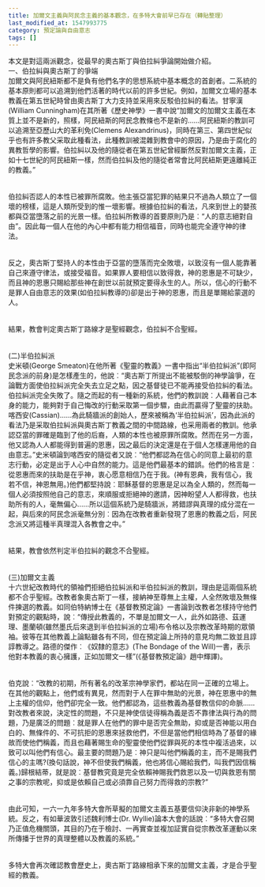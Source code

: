 ```yaml
---
title: 加爾文主義與阿民念主義的基本觀念，在多特大會前早已存在（轉貼整理）
last_modified_at: 1547993775
category: 預定論與自由意志
tags: []
---
```


<p>本文是對這兩派觀念，從最早的奧古斯丁與伯拉糾爭論開始做介紹。<br/><!--more-->一、伯拉糾與奧古斯丁的爭端<br/>加爾文與阿民紐斯都不是負有他們名字的思想系統中基本概念的首創者。二系統的基本原則都可以追溯到他們活著的時代以前的許多世紀。例如，加爾文立場的基本教義在第五世紀時曾由奧古斯丁大力支持並采用來反駁伯拉糾的看法。甘寧漢(William Cunningham)在其所著《歷史神學》一書中說“加爾文的加爾文主義在本質上並不是新的，照樣，阿民紐斯的阿民念教條也不是新的……阿民紐斯的教訓可以追溯至亞歷山大的革利免(Clemens Alexandrinus)，同時在第三、第四世紀似乎也有許多教父采取此種看法，此種教訓被混雜到教會中的原因，乃是由于腐化的異教哲學的影響。伯拉糾以及他的隨從者在第五世紀曾經斷然反對加爾文主義，正如十七世紀的阿民紐斯一樣，然而伯拉糾及他的隨從者常會比阿民紐斯更遠離純正的教義。”<br/><br/><br/>伯拉糾否認人的本性已被罪所腐敗。他主張亞當犯罪的結果只不過為人類立了一個壞的榜樣，這是人類所受到的惟一壞影響。根據伯拉糾的看法，凡來到世上的嬰孩都與亞當墮落之前的光景一樣。伯拉糾所教導的首要原則乃是︰“人的意志絕對自由”。因此每一個人在他的內心中都有能力相信福音，同時也能完全遵守神的律法。<br/><br/><br/>反之，奧古斯丁堅持人的本性由于亞當的墮落而完全敗壞，以致沒有一個人能靠著自己來遵守律法，或接受福音。如果罪人要相信以致得救，神的恩惠是不可缺少，而且神的恩惠只賜給那些神在創世以前就預定要得永生的人。所以，信心的行動不是罪人自由意志的效果(如伯拉糾教導的)卻是出于神的恩惠，而且是單賜給蒙選的人。<br/><br/><br/>結果，教會判定奧古斯丁路線才是聖經觀念，伯拉糾不合聖經。<br/><br/><br/>(二)半伯拉糾派<br/>史米頓(George Smeaton)在他所著《聖靈的教義》一書中指出“半伯拉糾派”(即阿民念派的前身)是怎樣產生的，他說︰“奧古斯丁所提出不能被駁倒的神學論爭，在論戰方面使伯拉糾派完全失去立足之點，因之基督徒已不能再接受伯拉糾的看法。伯拉糾派完全失敗了。隨之而起的有一種新的系統，他們的教訓說︰人藉著自己本身的能力，能夠對于自己悔改的行動采取第一個步驟，由此而贏得了聖靈的扶助。喀西安(Cassian)……為此騎牆派的創始人，歷來被稱為‘半伯拉糾派’，因為此派的看法乃是采取伯拉糾派與奧古斯丁教義之間的中間路線，也采用兩者的教訓。他承認亞當的罪確是臨到了他的后裔，人類的本性也被原罪所腐敗。然而在另一方面，他又認為人人都能得到普遍的恩惠，因之最后的決定還是在于個人怎樣運用他的自由意志。”史米頓論到喀西安的隨從者又說︰“他們都認為在信心的同意上最初的意志行動，必定是出于人心中自然的能力。這是他們最基本的錯誤。他們的格言是︰從恩惠而來的扶助是在乎神，衷心愿意相信乃在于我。(神有恩典，我有信心，我若不信，神恩無用。)他們都堅持說︰耶穌基督的恩惠是足以為全人類的，然而每一個人必須按照他自己的意志，來順服或拒絕神的邀請，因神盼望人人都得救，也扶助所有的人，毫無偏心……所以這個系統乃是騎牆派，將錯謬與真理的成分混在一起，與后來的阿民念派毫無分別︰因為在改教者重新發現了恩惠的教義之后，阿民念派又將這種半真理混入各教會之中。”<br/><br/><br/>結果，教會依然判定半伯拉糾的觀念不合聖經。<br/><br/><br/>(三)加爾文主義<br/>十六世紀改教時代的領袖們拒絕伯拉糾派和半伯拉糾派的教訓，理由是這兩個系統都不合乎聖經。改教者象奧古斯丁一樣，接納神至尊無上主權，人全然敗壞及無條件揀選的教義。如同伯特納博士在《基督教預定論》一書論到改教者怎樣持守他們對預定的觀點時，說︰“傳授此教義的，不單是加爾文一人，此外如路德、茲運理、墨蘭頓(雖然墨氏后來退到半伯拉糾派的立場)布令格以及宗教改革時期的眾領袖。彼等在其他教義上論點雖各有不同，但在預定論上所持的意見均無二致並且諄諄教導之。路德的傑作︰《奴隸的意志》(The Bondage of the Will)一書，表示他對本教義的衷心擁護，正如加爾文一樣”(《基督教預定論》趙中輝譯)。<br/><br/><br/>伯克說︰“改教的初期，所有著名的改革宗神學家們，都站在同一正確的立場上。在其他的觀點上，他們或有異見，然而對于人在罪中無助的光景，神在恩惠中的無上主權的信仰，他們卻完全一致。他們都認為，這些教義為基督教信仰的命脈……對改教者來說，決定性的問題，不只是神使信徒得稱為義是否不靠律法與行為的問題，乃是廣泛的問題︰就是罪人在他們的罪中是否完全無助，抑或是否神能以用白白的、無條件的、不可抗拒的恩惠來拯救他們，不但是當他們相信時為了基督的緣故而使他們稱義，而且也藉著賜生命的聖靈使他們從罪與死的本性中複活過來，以致可以叫他們有信心。最主要的問題乃是︰神只是叫他們稱義的主，而不是賜我們信心的主嗎?(換句話說，神不但使我們稱義，他也將信心賜給我們，叫我們因信稱義。)歸根結蒂，就是說︰基督教究竟是完全依賴神賜我們救恩以及一切與救恩有關之事的宗教呢，抑或是依賴自己或必須靠自己努力而得救的宗教?”<br/><br/><br/>由此可知，一六一九年多特大會所草擬的加爾文主義五基要信仰決非新的神學系統。反之，有如華波敦引述魏利博士(Dr. Wyllie)論本大會的話說︰“多特大會召開乃正值危機關頭，其目的乃在于檢討、一再實查並複加証實自從宗教改革運動以來所傳播于世界的真理整體以及教義的系統。”<br/><br/><br/>多特大會再次確認教會歷史上，奧古斯丁路線相承下來的加爾文主義，才是合乎聖經的教義。<br/><br/>
</p>